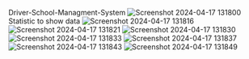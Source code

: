 Driver-School-Managment-System
![Screenshot 2024-04-17 131800](https://github.com/waseemeleyan/Driver-School/assets/160539180/317a4689-16a5-4672-9503-713cfa59409c)
Statistic to show data
![Screenshot 2024-04-17 131816](https://github.com/waseemeleyan/Driver-School/assets/160539180/c279106f-53d5-4f81-aaa8-834eff950aef)
![Screenshot 2024-04-17 131821](https://github.com/waseemeleyan/Driver-School/assets/160539180/b5e944f1-e00d-4b40-8f34-784f98e7838f)
![Screenshot 2024-04-17 131830](https://github.com/waseemeleyan/Driver-School/assets/160539180/fbfa51e2-2824-4d56-a102-100cbb6cda07)
![Screenshot 2024-04-17 131833](https://github.com/waseemeleyan/Driver-School/assets/160539180/83089692-1ed2-4356-9302-9090d26c2ab7)
![Screenshot 2024-04-17 131837](https://github.com/waseemeleyan/Driver-School/assets/160539180/18e4abf2-8442-4938-aed9-351933ee8839)
![Screenshot 2024-04-17 131843](https://github.com/waseemeleyan/Driver-School/assets/160539180/6bb3fbff-95a6-4602-984a-fd0d54f462bf)
![Screenshot 2024-04-17 131849](https://github.com/waseemeleyan/Driver-School/assets/160539180/f7b6ebba-1ed5-42b8-96ce-11ca8cf66bfb)
